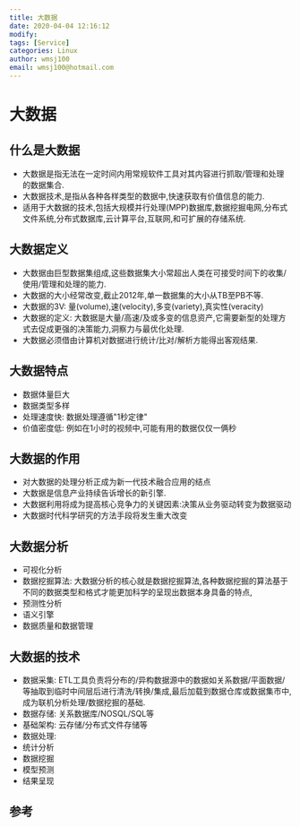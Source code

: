 ```yaml
---
title: 大数据
date: 2020-04-04 12:16:12
modify: 
tags: [Service]
categories: Linux
author: wmsj100
email: wmsj100@hotmail.com
---
```


# 大数据

## 什么是大数据

- 大数据是指无法在一定时间内用常规软件工具对其内容进行抓取/管理和处理的数据集合.
- 大数据技术,是指从各种各样类型的数据中,快速获取有价值信息的能力.
- 适用于大数据的技术,包括大规模并行处理(MPP)数据库,数据挖掘电网,分布式文件系统,分布式数据库,云计算平台,互联网,和可扩展的存储系统.

## 大数据定义

- 大数据由巨型数据集组成,这些数据集大小常超出人类在可接受时间下的收集/使用/管理和处理的能力.
- 大数据的大小经常改变,截止2012年,单一数据集的大小从TB至PB不等.
- 大数据的3V: 量(volume),速(velocity),多变(variety),真实性(veracity)
- 大数据的定义: 大数据是大量/高速/及或多变的信息资产,它需要新型的处理方式去促成更强的决策能力,洞察力与最优化处理.
- 大数据必须借由计算机对数据进行统计/比对/解析方能得出客观结果.

## 大数据特点

- 数据体量巨大
- 数据类型多样
- 处理速度快: 数据处理遵循"1秒定律"
- 价值密度低: 例如在1小时的视频中,可能有用的数据仅仅一俩秒

## 大数据的作用

- 对大数据的处理分析正成为新一代技术融合应用的结点
- 大数据是信息产业持续告诉增长的新引擎.
- 大数据利用将成为提高核心竞争力的关键因素:决策从业务驱动转变为数据驱动
- 大数据时代科学研究的方法手段将发生重大改变

## 大数据分析

- 可视化分析
- 数据挖掘算法: 大数据分析的核心就是数据挖掘算法,各种数据挖掘的算法基于不同的数据类型和格式才能更加科学的呈现出数据本身具备的特点,
- 预测性分析
- 语义引擎
- 数据质量和数据管理

## 大数据的技术

- 数据采集: ETL工具负责将分布的/异构数据源中的数据如关系数据/平面数据/等抽取到临时中间层后进行清洗/转换/集成,最后加载到数据仓库或数据集市中,成为联机分析处理/数据挖掘的基础.
- 数据存储: 关系数据库/NOSQL/SQL等
- 基础架构: 云存储/分布式文件存储等
- 数据处理: 
- 统计分析
- 数据挖掘
- 模型预测
- 结果呈现

## 参考

